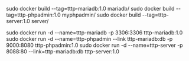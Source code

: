 sudo docker build --tag=tttp-mariadb:1.0 mariadb/
sudo docker build --tag=tttp-phpadmin:1.0 myphpadmin/
sudo docker build --tag=tttp-server:1.0 server/


sudo docker run -d --name=tttp-mariadb -p 3306:3306 tttp-mariadb:1.0
sudo docker run -d --name=tttp-phpadmin --link tttp-mariadb:db -p 9000:8080 tttp-phpadmin:1.0
sudo docker run -d --name=tttp-server -p 8088:80 --link=tttp-mariadb:db tttp-server:1.0